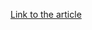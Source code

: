 [Link to the article](https://hornetsecurity.com/en/security-information/qakbot-malspam-leading-to-prolock/)
